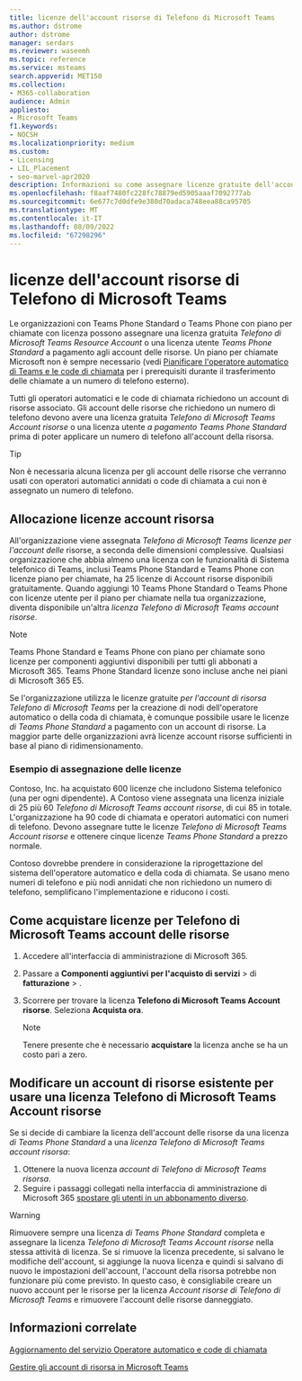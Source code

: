 ```yaml
---
title: licenze dell'account risorse di Telefono di Microsoft Teams
ms.author: dstrome
author: dstrome
manager: serdars
ms.reviewer: waseemh
ms.topic: reference
ms.service: msteams
search.appverid: MET150
ms.collection:
- M365-collaboration
audience: Admin
appliesto:
- Microsoft Teams
f1.keywords:
- NOCSH
ms.localizationpriority: medium
ms.custom:
- Licensing
- LIL_Placement
- seo-marvel-apr2020
description: Informazioni su come assegnare licenze gratuite dell'account telefonico di Teams o licenze utente a pagamento Teams Phone Standard agli account delle risorse nell'organizzazione.
ms.openlocfilehash: f8aaf7480fc228fc78879ed5905aaaf7092777ab
ms.sourcegitcommit: 6e677c7d0dfe9e380d70adaca748eea88ca95705
ms.translationtype: MT
ms.contentlocale: it-IT
ms.lasthandoff: 08/09/2022
ms.locfileid: "67298296"
---
```

# <a name="microsoft-teams-phone-resource-account-licenses"></a>licenze dell'account risorse di Telefono di Microsoft Teams

Le organizzazioni con Teams Phone Standard o Teams Phone con piano per chiamate con licenza possono assegnare una licenza gratuita *Telefono di Microsoft Teams Resource Account* o una licenza utente *Teams Phone Standard* a pagamento agli account delle risorse. Un piano per chiamate Microsoft non è sempre necessario (vedi [Pianificare l'operatore automatico di Teams e le code di chiamata](../plan-auto-attendant-call-queue.md#prerequisites) per i prerequisiti durante il trasferimento delle chiamate a un numero di telefono esterno).

Tutti gli operatori automatici e le code di chiamata richiedono un account di risorse associato. Gli account delle risorse che richiedono un numero di telefono devono avere una licenza gratuita *Telefono di Microsoft Teams Account risorse* o una licenza utente *a pagamento Teams Phone Standard* prima di poter applicare un numero di telefono all'account della risorsa.

> [!TIP]
> Non è necessaria alcuna licenza per gli account delle risorse che verranno usati con operatori automatici annidati o code di chiamata a cui non è assegnato un numero di telefono.

## <a name="resource-account-license-allocation"></a>Allocazione licenze account risorsa

All'organizzazione viene assegnata *Telefono di Microsoft Teams licenze per l'account delle* risorse, a seconda delle dimensioni complessive. Qualsiasi organizzazione che abbia almeno una licenza con le funzionalità di Sistema telefonico di Teams, inclusi Teams Phone Standard e Teams Phone con licenze piano per chiamate, ha 25 licenze di Account risorse disponibili gratuitamente. Quando aggiungi 10 Teams Phone Standard o Teams Phone con licenze utente per il piano per chiamate nella tua organizzazione, diventa disponibile un'altra *licenza Telefono di Microsoft Teams account risorse*.

> [!NOTE]
> Teams Phone Standard e Teams Phone con piano per chiamate sono licenze per componenti aggiuntivi disponibili per tutti gli abbonati a Microsoft 365. Teams Phone Standard licenze sono incluse anche nei piani di Microsoft 365 E5.

Se l'organizzazione utilizza le licenze gratuite *per l'account di risorsa Telefono di Microsoft Teams* per la creazione di nodi dell'operatore automatico o della coda di chiamata, è comunque possibile usare le licenze *di Teams Phone Standard* a pagamento con un account di risorse. La maggior parte delle organizzazioni avrà licenze account risorse sufficienti in base al piano di ridimensionamento.

### <a name="license-allocation-example"></a>Esempio di assegnazione delle licenze

Contoso, Inc. ha acquistato 600 licenze che includono Sistema telefonico (una per ogni dipendente). A Contoso viene assegnata una licenza iniziale di 25 più 60 *Telefono di Microsoft Teams account risorse*, di cui 85 in totale. L'organizzazione ha 90 code di chiamata e operatori automatici con numeri di telefono. Devono assegnare tutte le licenze *Telefono di Microsoft Teams Account risorse* e ottenere cinque licenze *Teams Phone Standard* a prezzo normale.

Contoso dovrebbe prendere in considerazione la riprogettazione del sistema dell'operatore automatico e della coda di chiamata. Se usano meno numeri di telefono e più nodi annidati che non richiedono un numero di telefono, semplificano l'implementazione e riducono i costi.

## <a name="how-to-buy-microsoft-teams-phone-resource-account-licenses"></a>Come acquistare licenze per Telefono di Microsoft Teams account delle risorse

1. Accedere all'interfaccia di amministrazione di Microsoft 365.
2. Passare a **Componenti aggiuntivi** **per l'acquisto di servizi** >  di **fatturazione** > .
3. Scorrere per trovare la licenza **Telefono di Microsoft Teams Account risorse**. Seleziona **Acquista ora**.

   > [!NOTE]
   > Tenere presente che è necessario **acquistare** la licenza anche se ha un costo pari a zero.

## <a name="change-an-existing-resource-account-to-use-a-microsoft-teams-phone-resource-account-license"></a>Modificare un account di risorse esistente per usare una licenza Telefono di Microsoft Teams Account risorse

Se si decide di cambiare la licenza dell'account delle risorse da una licenza *di Teams Phone Standard* a una *licenza Telefono di Microsoft Teams account risorsa*:

1. Ottenere la nuova licenza *account di Telefono di Microsoft Teams risorsa*.
2. Seguire i passaggi collegati nella interfaccia di amministrazione di Microsoft 365 [spostare gli utenti in un abbonamento diverso](/microsoft-365/admin/manage/assign-licenses-to-users#move-users-to-a-different-subscription).

> [!WARNING]
> Rimuovere sempre una licenza *di Teams Phone Standard* completa e assegnare la licenza *Telefono di Microsoft Teams Account risorse* nella stessa attività di licenza. Se si rimuove la licenza precedente, si salvano le modifiche dell'account, si aggiunge la nuova licenza e quindi si salvano di nuovo le impostazioni dell'account, l'account della risorsa potrebbe non funzionare più come previsto. In questo caso, è consigliabile creare un nuovo account per le risorse per la licenza *Account risorse di Telefono di Microsoft Teams* e rimuovere l'account delle risorse danneggiato.

## <a name="related-information"></a>Informazioni correlate

[Aggiornamento del servizio Operatore automatico e code di chiamata](https://techcommunity.microsoft.com/t5/Microsoft-Teams-Blog/Auto-Attendant-and-Call-Queues-Service-Update/ba-p/564521)

[Gestire gli account di risorsa in Microsoft Teams](../manage-resource-accounts.md)
